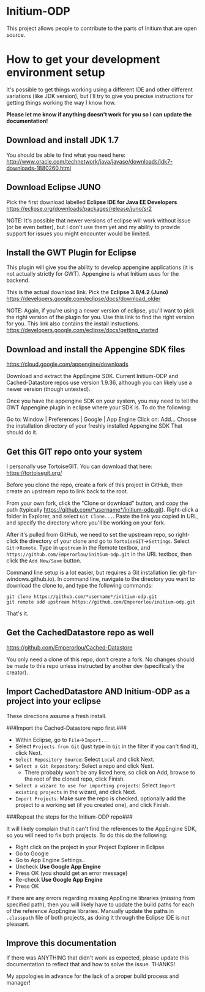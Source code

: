 # Initium-ODP
This project allows people to contribute to the parts of Initium that are open source.                

# How to get your development environment setup
It's possible to get things working using a different IDE and other different variations (like JDK version), but I'll try to give you precise instructions for getting things working the way I know how.  

**Please let me know if anything doesn't work for you so I can update the documentation!**

## Download and install JDK 1.7
You should be able to find what you need here:
http://www.oracle.com/technetwork/java/javase/downloads/jdk7-downloads-1880260.html

## Download Eclipse JUNO
Pick the first download labelled **Eclipse IDE for Java EE Developers**
https://eclipse.org/downloads/packages/release/juno/sr2

NOTE: It's possible that newer versions of eclipse will work without issue (or be even better), but I don't use them yet and my ability to provide support for issues you might encounter would be limited.

## Install the GWT Plugin for Eclipse
This plugin will give you the ability to develop appengine applications (it is not actually strictly for GWT). Appengine is what Initium uses for the backend.

This is the actual download link. Pick the **Eclipse 3.8/4.2 (Juno)**
https://developers.google.com/eclipse/docs/download_older

NOTE: Again, if you're using a newer version of eclipse, you'll want to pick the right version of the plugin for you.
Use this link to find the right version for you. 
This link also contains the install instuctions.
https://developers.google.com/eclipse/docs/getting_started

## Download and install the Appengine SDK files
https://cloud.google.com/appengine/downloads

Download and extract the AppEngine SDK. Current Initium-ODP and Cached-Datastore repos use version 1.9.36, although you can likely use a newer version (though untested).

Once you have the appengine SDK on your system, you may need to tell the GWT Appengine plugin in eclipse where your SDK is. To do the following: 

Go to: Window | Preferences | Google | App Engine
Click on: Add...
Choose the installation directory of your freshly installed Appengine SDK
That should do it.

## Get this GIT repo onto your system
I personally use TortoiseGIT. You can download that here: 
https://tortoisegit.org/

Before you clone the repo, create a fork of this project in GitHub, then create an upstream repo to link back to the root.

From your own fork, click the "Clone or download" button, and copy the path (typically https://github.com/*username*/initium-odp.git). Right-click a folder in Explorer, and select `Git Clone...`. Paste the link you copied in URL, and specify the directory where you'll be working on your fork. 

After it's pulled from GitHub, we need to set the upstream repo, so right-click the directory of your clone and go to `TortoiseGIT`->`Settings`. Select `Git`->`Remote`. Type in `upstream` in the Remote textbox, and `https://github.com/Emperorlou/initium-odp.git` in the URL textbox, then click the `Add New/Save` button.

Command line setup is a lot easier, but requires a Git installation (ie: git-for-windows.github.io).
In command line, navigate to the directory you want to download the clone to, and type the following commands:

```
git clone https://github.com/*username*/initium-odp.git
git remote add upstream https://github.com/Emperorlou/initium-odp.git
```

That's it.

## Get the CachedDatastore repo as well
https://github.com/Emperorlou/Cached-Datastore

You only need a clone of this repo, don't create a fork. No changes should be made to this repo unless instructed by another dev (specifically the creator).

## Import CachedDatastore AND Initium-ODP as a project into your eclipse
These directions assume a fresh install. 

###Import the Cached-Datastore repo first.###
- Within Eclipse, go to `File`->`Import...`
- Select `Projects from Git` (just type in `Git` in the filter if you can't find it), click Next. 
- `Select Repository Source`: Select `Local` and click Next. 
- `Select a Git Repository`: Select a repo and click Next. 
  - There probably won't be any listed here, so click on Add, browse to the root of the cloned repo, click Finish.
- `Select a wizard to use for importing projects`: Select `Import existing projects` in the wizard, and click Next.
- `Import Projects`: Make sure the repo is checked, optionally add the project to a working set (if you created one), and click Finish.

###Repeat the steps for the Initium-ODP repo###

It will likely complain that it can't find the references to the AppEngine SDK, so you will need to fix both projects. To do this do the following:
 - Right click on the project in your Project Explorer in Eclipse
 - Go to Google
 - Go to App Engine Settings..
 - Uncheck **Use Google App Engine**
 - Press OK (you should get an error message)
 - Re-check **Use Google App Engine**
 - Press OK
 
If there are any errors regarding missing AppEngine libraries (missing from specified path), then you will likely have to update the build paths for each of the reference AppEngine libraries. Manually update the paths in `.classpath` file of both projects, as doing it through the Eclipse IDE is not pleasant.

## Improve this documentation
If there was ANYTHING that didn't work as expected, please update this documentation to reflect that and how to solve the issue. THANKS!


My appologies in advance for the lack of a proper build process and manager!


